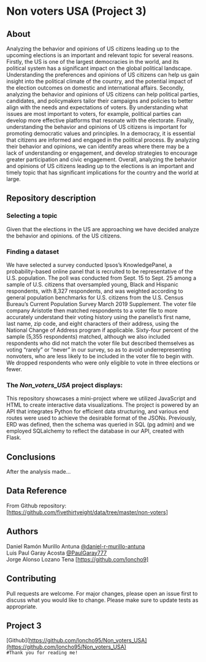 # Non voters USA (Project 3)
## About
Analyzing the behavior and opinions of US citizens leading up to the upcoming elections is an important and relevant topic for several reasons.
Firstly, the US is one of the largest democracies in the world, and its political system has a significant impact on the global political landscape. Understanding the preferences and opinions of US citizens can help us gain insight into the political climate of the country, and the potential impact of the election outcomes on domestic and international affairs.
Secondly, analyzing the behavior and opinions of US citizens can help political parties, candidates, and policymakers tailor their campaigns and policies to better align with the needs and expectations of voters. By understanding what issues are most important to voters, for example, political parties can develop more effective platforms that resonate with the electorate.
Finally, understanding the behavior and opinions of US citizens is important for promoting democratic values and principles. In a democracy, it is essential that citizens are informed and engaged in the political process. By analyzing their behavior and opinions, we can identify areas where there may be a lack of understanding or engagement, and develop strategies to encourage greater participation and civic engagement.
Overall, analyzing the behavior and opinions of US citizens leading up to the elections is an important and timely topic that has significant implications for the country and the world at large.

## Repository description
### Selecting a topic 
Given that the elections in the US are approaching we have decided analyze the behavior and opinions. of the US citizens.
### Finding a dataset 
We have selected a survey conducted Ipsos’s KnowledgePanel, a probability-based online panel that is recruited to be representative of the U.S. population. The poll was conducted from Sept. 15 to Sept. 25 among a sample of U.S. citizens that oversampled young, Black and Hispanic respondents, with 8,327 respondents, and was weighted according to general population benchmarks for U.S. citizens from the U.S. Census Bureau’s Current Population Survey March 2019 Supplement. The voter file company Aristotle then matched respondents to a voter file to more accurately understand their voting history using the panelist’s first name, last name, zip code, and eight characters of their address, using the National Change of Address program if applicable. Sixty-four percent of the sample (5,355 respondents) matched, although we also included respondents who did not match the voter file but described themselves as voting “rarely” or “never” in our survey, so as to avoid underrepresenting nonvoters, who are less likely to be included in the voter file to begin with. We dropped respondents who were only eligible to vote in three elections or fewer.

### The *Non_voters_USA* project displays:
This repository showcases a mini-project where we utilized JavaScript and HTML to create interactive data visualizations. The project is powered by an API that integrates Python for efficient data structuring, and various end routes were used to achieve the desirable format of the JSONs. Previously, ERD was defined, then the schema was queried in SQL (pg admin) and we employed SQLalchemy to reflect the database in our API, created with Flask.

## Conclusions
After the analysis made...

## Data Reference
From Github repository: [https://github.com/fivethirtyeight/data/tree/master/non-voters]
## Authors
Daniel Ramón Murillo Antuna [@daniel-r-murillo-antuna](https://www.github.com/daniel-r-murillo-antuna)<br />
Luis Paul Garay Acosta [@PaulGaray777](https://github.com/PaulGaray777)<br />
Jorge Alonso Lozano Tena [https://github.com/loncho9]

## Contributing
Pull requests are welcome. For major changes, please open an issue first to discuss what you would like to change.
Please make sure to update tests as appropriate.
## Project 3
[Github](https://github.com/loncho95/Non_voters_USA](https://github.com/loncho95/Non_voters_USA)<br />
```#Thank you for reading me!```




















